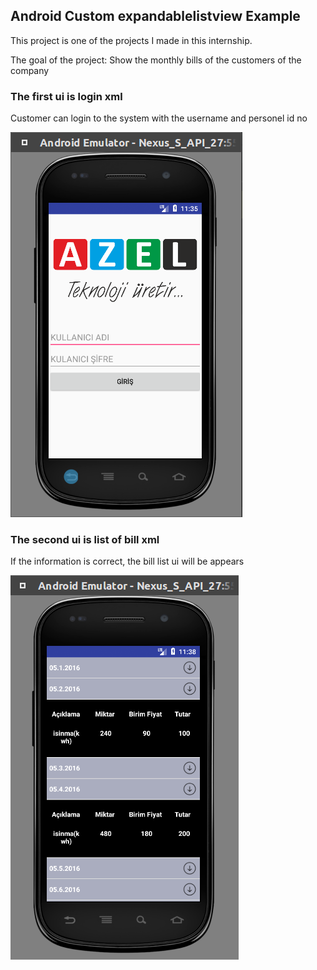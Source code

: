 ## Android Custom expandablelistview Example
This project is one of the projects I made in this internship.

The goal of the project: Show the monthly bills of the customers of the company

### The first ui is login xml
Customer can login to the system with the username and personel id no 

![LoginDialog](screenShots/login_screen.png?raw=true)


### The second ui is list of bill xml
If the information is correct, the bill list ui will be appears

![billList](screenShots/bill_list.png?raw=true)
